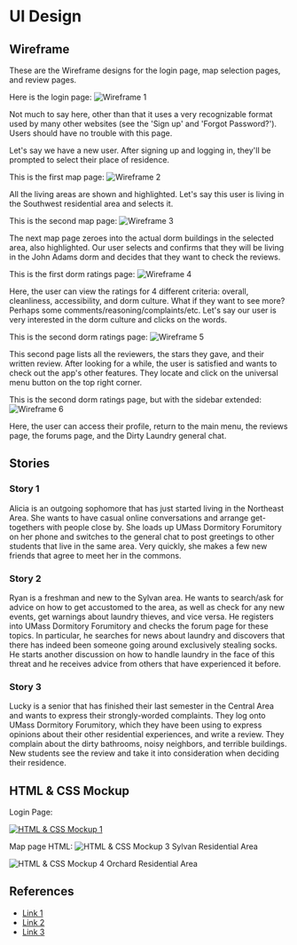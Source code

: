 # UI Design

## Wireframe

These are the Wireframe designs for the login page, map selection pages, and review pages. 

Here is the login page:
![Wireframe 1](https://user-images.githubusercontent.com/71744611/229268937-cb5bc82b-8bd0-41c1-853b-b1f014c32f9b.png)


Not much to say here, other than that it uses a very recognizable format used by many other websites (see the 'Sign up' and 'Forgot Password?'). Users should have no trouble with this page. 

Let's say we have a new user. After signing up and logging in, they'll be prompted to select their place of residence.


This is the first map page: 
![Wireframe 2](https://user-images.githubusercontent.com/71744611/229268950-57875023-028d-4538-b7b5-a1298bc9c4f7.png)

All the living areas are shown and highlighted. Let's say this user is living in the Southwest residential area and selects it.


This is the second map page:
![Wireframe 3](https://user-images.githubusercontent.com/71744611/229268957-db921b83-61a1-446b-a23a-741d5dd607af.png)

The next map page zeroes into the actual dorm buildings in the selected area, also highlighted. Our user selects and confirms that they will be living in the John Adams dorm and decides that they want to check the reviews.


This is the first dorm ratings page:
![Wireframe 4](https://user-images.githubusercontent.com/71744611/229268961-2f1911ac-1930-4148-bb60-25a538f20d69.png)

Here, the user can view the ratings for 4 different criteria: overall, cleanliness, accessibility, and dorm culture. What if they want to see more? Perhaps some comments/reasoning/complaints/etc. Let's say our user is very interested in the dorm culture and clicks on the words.


This is the second dorm ratings page:
![Wireframe 5](https://user-images.githubusercontent.com/71744611/229268980-6a89bdd3-e1bf-4f3a-bee1-faf2c15e3382.png)

This second page lists all the reviewers, the stars they gave, and their written review. After looking for a while, the user is satisfied and wants to check out the app's other features. They locate and click on the universal menu button on the top right corner.


This is the second dorm ratings page, but with the sidebar extended:
![Wireframe 6](https://user-images.githubusercontent.com/71744611/229268989-ae5ddd12-3829-4663-a82d-32c58df775c7.png)

Here, the user can access their profile, return to the main menu, the reviews page, the forums page, and the Dirty Laundry general chat.


## Stories

### Story 1

Alicia is an outgoing sophomore that has just started living in the Northeast Area. She wants to have casual online conversations and arrange get-togethers with people close by. She loads up UMass Dormitory Forumitory on her phone and switches to the general chat to post greetings to other students that live in the same area. Very quickly, she makes a few new friends that agree to meet her in the commons.

### Story 2

Ryan is a freshman and new to the Sylvan area. He wants to search/ask for advice on how to get accustomed to the area, as well as check for any new events, get warnings about laundry thieves, and vice versa. He registers into UMass Dormitory Forumitory and checks the forum page for these topics. In particular, he searches for news about laundry and discovers that there has indeed been someone going around exclusively stealing socks. He starts another discussion on how to handle laundry in the face of this threat and he receives advice from others that have experienced it before.

### Story 3

Lucky is a senior that has finished their last semester in the Central Area and wants to express their strongly-worded complaints. They log onto UMass Dormitory Forumitory, which they have been using to express opinions about their other residential experiences, and write a review. They complain about the dirty bathrooms, noisy neighbors, and terrible buildings. New students see the review and take it into consideration when deciding their residence.

## HTML & CSS Mockup

Login Page:

[![HTML & CSS Mockup 1](../../src/assets/images/loginpage_html_mockup.png)]()

Map page HTML: 
![HTML & CSS Mockup 3](https://user-images.githubusercontent.com/93954160/229405563-d960f7ff-54ba-406a-b7af-ff3e9cc152d3.png)
Sylvan Residential Area

![HTML & CSS Mockup 4](https://user-images.githubusercontent.com/93954160/229405565-9eacee63-12e9-422d-a605-f136b75388e7.png)
Orchard Residential Area



## References

- [Link 1](https://example.com)
- [Link 2](https://example.com)
- [Link 3](https://example.com)
